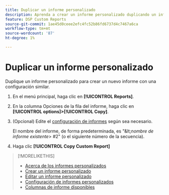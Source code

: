 ```yaml
---
title: Duplicar un informe personalizado
description: Aprenda a crear un informe personalizado duplicando un informe existente.
feature: DSP Custom Reports
source-git-commit: 1ae45d0ceee2efc4fc52b86fd6737d4c7467a6ca
workflow-type: tm+mt
source-wordcount: '87'
ht-degree: 1%

---
```



# Duplicar un informe personalizado

Duplique un informe personalizado para crear un nuevo informe con una configuración similar.

1. En el menú principal, haga clic en **[!UICONTROL Reports]**.
1. En la columna Opciones de la fila del informe, haga clic en **[!UICONTROL options]>[!UICONTROL Copy]**.
1. (Opcional) Edite el [configuración de informes](/help/dsp/reports/report-settings.md) según sea necesario.

   El nombre del informe, de forma predeterminada, es &quot;\&lt;*nombre de informe existente*\> \#2&quot; (o el siguiente número de la secuencia).

1. Haga clic **[!UICONTROL Copy Custom Report]**

>[!MORELIKETHIS]
>
>* [Acerca de los informes personalizados](/help/dsp/reports/report-about.md)
>* [Crear un informe personalizado](/help/dsp/reports/report-create.md)
>* [Editar un informe personalizado](/help/dsp/reports/report-edit.md)
>* [Configuración de informes personalizados](/help/dsp/reports/report-settings.md)
>* [Columnas de informe disponibles](/help/dsp/reports/report-columns.md)

